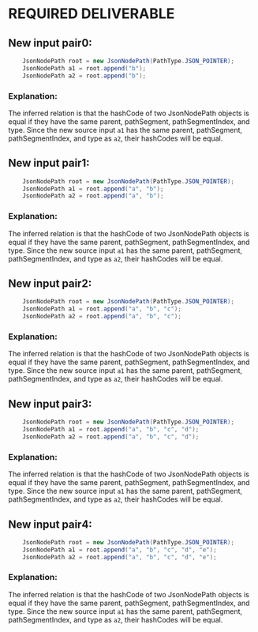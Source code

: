 # REQUIRED DELIVERABLE
## New input pair0:
```java
    JsonNodePath root = new JsonNodePath(PathType.JSON_POINTER);
    JsonNodePath a1 = root.append("b");
    JsonNodePath a2 = root.append("b");
```
### Explanation:
The inferred relation is that the hashCode of two JsonNodePath objects is equal if they have the same parent, pathSegment, pathSegmentIndex, and type. Since the new source input `a1` has the same parent, pathSegment, pathSegmentIndex, and type as `a2`, their hashCodes will be equal.

## New input pair1:
```java
    JsonNodePath root = new JsonNodePath(PathType.JSON_POINTER);
    JsonNodePath a1 = root.append("a", "b");
    JsonNodePath a2 = root.append("a", "b");
```
### Explanation:
The inferred relation is that the hashCode of two JsonNodePath objects is equal if they have the same parent, pathSegment, pathSegmentIndex, and type. Since the new source input `a1` has the same parent, pathSegment, pathSegmentIndex, and type as `a2`, their hashCodes will be equal.

## New input pair2:
```java
    JsonNodePath root = new JsonNodePath(PathType.JSON_POINTER);
    JsonNodePath a1 = root.append("a", "b", "c");
    JsonNodePath a2 = root.append("a", "b", "c");
```
### Explanation:
The inferred relation is that the hashCode of two JsonNodePath objects is equal if they have the same parent, pathSegment, pathSegmentIndex, and type. Since the new source input `a1` has the same parent, pathSegment, pathSegmentIndex, and type as `a2`, their hashCodes will be equal.

## New input pair3:
```java
    JsonNodePath root = new JsonNodePath(PathType.JSON_POINTER);
    JsonNodePath a1 = root.append("a", "b", "c", "d");
    JsonNodePath a2 = root.append("a", "b", "c", "d");
```
### Explanation:
The inferred relation is that the hashCode of two JsonNodePath objects is equal if they have the same parent, pathSegment, pathSegmentIndex, and type. Since the new source input `a1` has the same parent, pathSegment, pathSegmentIndex, and type as `a2`, their hashCodes will be equal.

## New input pair4:
```java
    JsonNodePath root = new JsonNodePath(PathType.JSON_POINTER);
    JsonNodePath a1 = root.append("a", "b", "c", "d", "e");
    JsonNodePath a2 = root.append("a", "b", "c", "d", "e");
```
### Explanation:
The inferred relation is that the hashCode of two JsonNodePath objects is equal if they have the same parent, pathSegment, pathSegmentIndex, and type. Since the new source input `a1` has the same parent, pathSegment, pathSegmentIndex, and type as `a2`, their hashCodes will be equal.
